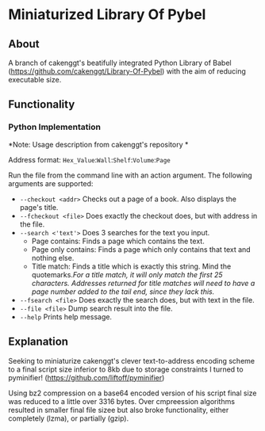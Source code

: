 # Miniaturized Library Of Pybel
## About
A branch of cakenggt's beatifully integrated Python Library of Babel (https://github.com/cakenggt/Library-Of-Pybel) with the aim of reducing executable size.
## Functionality
### Python Implementation

*Note: Usage description from cakenggt's repository *

Address format: `Hex_Value`:`Wall`:`Shelf`:`Volume`:`Page`

Run the file from the command line with an action argument. The following arguments are supported:
* `--checkout <addr>` Checks out a page of a book. Also displays the page's title.
* `--fcheckout <file>` Does exactly the checkout does, but with address in the file.
* `--search <'text'>` Does 3 searches for the text you input.
  * Page contains: Finds a page which contains the text.
  * Page only contains: Finds a page which only contains that text and nothing else.
  * Title match: Finds a title which is exactly this string. 
  Mind the quotemarks.*For a title match, it will only match the first 25 characters. Addresses returned for title matches will need to have a page number added to the tail end, since they lack this.*
* `--fsearch <file>`  Does exactly the search does, but with text in the file.
* `--file <file>` Dump search result into the file.
* `--help` Prints help message.

## Explanation

Seeking to miniaturize cakenggt's clever text-to-address encoding scheme to a final script size inferior to 8kb due to storage constraints I turned to pyminifier! (https://github.com/liftoff/pyminifier)

Using bz2 compression on a base64 encoded version of his script final size was reduced to a little over 3316 bytes. Over cmpreession algorithms resulted in smaller final file sizee but also broke functionality, either completely (lzma), or partially (gzip).
